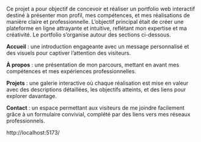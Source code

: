   Ce projet a pour objectif de concevoir et réaliser un portfolio web interactif destiné à présenter mon profil, mes compétences, et mes réalisations de manière claire et professionnelle. L’objectif principal était de créer une plateforme en ligne attrayante et intuitive, reflétant mon expertise et ma créativité.
Le portfolio s’organise autour des sections ci-dessous.

**Accueil** : une introduction engageante avec un message personnalisé et des visuels pour captiver l’attention des visiteurs.

**À propos** : une présentation de mon parcours, mettant en avant mes compétences et mes expériences professionnelles.

**Projets** : une galerie interactive où chaque réalisation est mise en valeur avec des descriptions détaillées, les objectifs atteints, et des liens pour explorer davantage.

**Contact** : un espace permettant aux visiteurs de me joindre facilement grâce à un formulaire convivial, complété par des liens vers mes réseaux professionnels.


http://localhost:5173/
